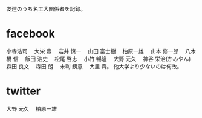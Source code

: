 友達のうち名工大関係者を記録。

# facebook
小寺浩司　
大栄 豊　
岩井 慎一　
山田 富士樹　
柏原一雄　
山本 修一郎　
八木橋 信　
飯田 浩史　
松尾 啓志　
小竹 暢隆　
大野 元久　
神谷 栄治(かみやん) 
森田 良文　
森田 朗　
末利 銕意　
大里 齊。
他大学より少ないのは何故。

# twitter
大野 元久　
柏原一雄　
